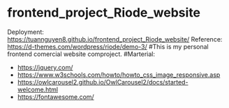 # frontend_project_Riode_website
Deployment: https://tuannguyen8.github.io/frontend_project_Riode_website/
Reference: https://d-themes.com/wordpress/riode/demo-3/
#This is my personal frontend comercial website comproject.
#Marterial:
  - https://jquery.com/
  - https://www.w3schools.com/howto/howto_css_image_responsive.asp
  - https://owlcarousel2.github.io/OwlCarousel2/docs/started-welcome.html
  - https://fontawesome.com/
  

